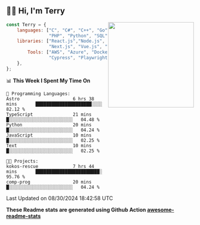 <h2>👋🏻 Hi, I'm Terry</h2>

<img align='right' src="https://media.giphy.com/media/fkZukR450RQ1qnGaq9/giphy.gif" width="230">

```javascript
const Terry = {
    languages: ["C", "C#", "C++", "Go", "Java", "Javascript",
                "PHP", "Python", "SQL", "Typescript"],
    libraries: ["React.js","Node.js", ".Net", "Express.js",
                "Next.js", "Vue.js", "Astro.js", "CUDA"],
        Tools: ["AWS", "Azure", "Docker🐳", "Git", "Figma",
                "Cypress", "Playwright", "Postman", "Jira"],
    },
};
```
<!--START_SECTION:waka-->
📊 **This Week I Spent My Time On** 

```text
💬 Programming Languages: 
Astro                    6 hrs 38 mins       █████████████████████░░░░   82.12 % 
TypeScript               21 mins             █░░░░░░░░░░░░░░░░░░░░░░░░   04.48 % 
Python                   20 mins             █░░░░░░░░░░░░░░░░░░░░░░░░   04.24 % 
JavaScript               10 mins             █░░░░░░░░░░░░░░░░░░░░░░░░   02.25 % 
Text                     10 mins             █░░░░░░░░░░░░░░░░░░░░░░░░   02.25 % 

🐱‍💻 Projects: 
kokos-rescue             7 hrs 44 mins       ████████████████████████░   95.76 % 
comp-prog                20 mins             █░░░░░░░░░░░░░░░░░░░░░░░░   04.24 % 
```


 Last Updated on 08/30/2024 18:42:58 UTC
<!--END_SECTION:waka-->

**These Readme stats are generated using Github Action [awesome-readme-stats](https://github.com/anmol098/waka-readme-stats)**
